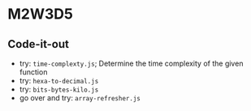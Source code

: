 # M2W3D5


## Code-it-out
- try: `time-complexty.js`; Determine the time complexity of the given function
- try: `hexa-to-decimal.js` 
- try: `bits-bytes-kilo.js`
- go over and try: `array-refresher.js`